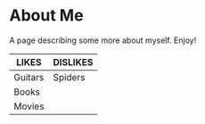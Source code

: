 # About Me

A page describing some more about myself. Enjoy!

| LIKES | DISLIKES |
| ------|--------- |
| Guitars | Spiders |
| Books | |
| Movies |

